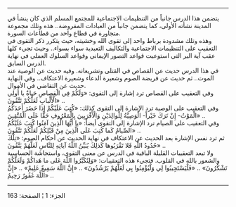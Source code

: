 ------------------------------------------------------------------------

يتضمن هذا الدرس جانباً من التنظيمات الاجتماعية للمجتمع المسلم الذي كان
ينشأ في المدينة نشأته الأولى، كما يتضمن جانباً من العبادات المفروضة.. هذه
وتلك مجموعة متجاورة في قطاع واحد من قطاعات السورة.  
وهذه وتلك مشدودة برباط واحد إلى تقوى الله وخشيته، حيث يتكرر ذكر التقوى
في التعقيب على التنظيمات الاجتماعية والتكاليف التعبدية سواء بسواء.. وحيث
تجيء كلها عقب آية البر التي استوعبت قواعد التصور الإيماني وقواعد السلوك
العملي في نهاية الدرس السابق.  
في هذا الدرس حديث عن القصاص في القتلى وتشريعاته. وفيه حديث عن الوصية عند
الموت.. ثم حديث عن فريضة الصوم وشعيرة الدعاء وشعيرة الاعتكاف.. وفي
النهاية حديث عن التقاضي في الأموال.  
وفي التعقيب على القصاص ترد إشارة إلى التقوى: «وَلَكُمْ فِي الْقِصاصِ حَياةٌ يا
أُولِي الْأَلْبابِ لَعَلَّكُمْ تَتَّقُونَ» ..  
وفي التعقيب على الوصية ترد الإشارة إلى التقوى كذلك: «كُتِبَ عَلَيْكُمْ إِذا حَضَرَ
أَحَدَكُمُ الْمَوْتُ- إِنْ تَرَكَ خَيْراً- الْوَصِيَّةُ لِلْوالِدَيْنِ وَالْأَقْرَبِينَ بِالْمَعْرُوفِ حَقًّا عَلَى
الْمُتَّقِينَ» ..  
وفي التعقيب على الصيام ترد الإشارة إلى التقوى أيضاً: «يا أَيُّهَا الَّذِينَ آمَنُوا
كُتِبَ عَلَيْكُمُ الصِّيامُ كَما كُتِبَ عَلَى الَّذِينَ مِنْ قَبْلِكُمْ لَعَلَّكُمْ تَتَّقُونَ» ..  
ثم ترد نفس الإشارة بعد الحديث عن الاعتكاف في نهاية الحديث عن أحكام
الصوم: «تِلْكَ حُدُودُ اللَّهِ فَلا تَقْرَبُوها كَذلِكَ يُبَيِّنُ اللَّهُ آياتِهِ لِلنَّاسِ لَعَلَّهُمْ
يَتَّقُونَ» ..  
ولا تبعد التعقيبات القليلة الباقية في الدرس عن معنى التقوى، واستجاشة
الحساسية والشعور بالله في القلوب. فتجيء هذه التعقيبات: «وَلِتُكَبِّرُوا اللَّهَ
عَلى ما هَداكُمْ وَلَعَلَّكُمْ تَشْكُرُونَ» .. «فَلْيَسْتَجِيبُوا لِي وَلْيُؤْمِنُوا بِي لَعَلَّهُمْ يَرْشُدُونَ»
.. «إِنَّ اللَّهَ سَمِيعٌ عَلِيمٌ» .. «إِنَّ اللَّهَ غَفُورٌ رَحِيمٌ» ..

------------------------------------------------------------------------

الجزء: 1 ¦ الصفحة: 163

